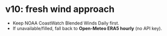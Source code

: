# v10: fresh wind approach
- Keep NOAA CoastWatch Blended Winds Daily first.
- If unavailable/filled, fall back to **Open‑Meteo ERA5 hourly** (no API key).
